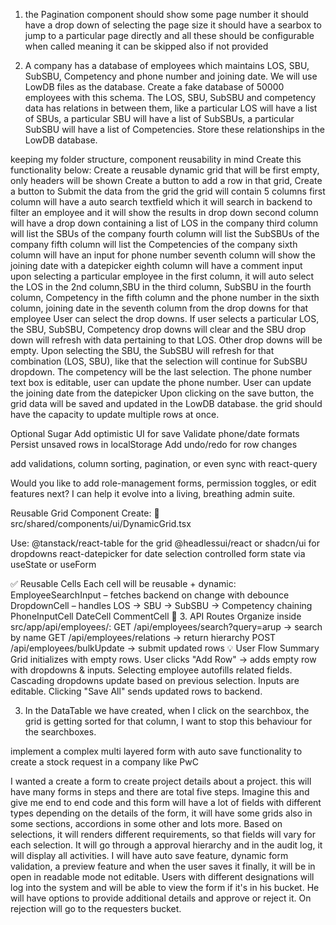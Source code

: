 1.  the Pagination component should show some page number
    it should have a drop down of selecting the page size
    it should have a searbox to jump to a particular page directly
    and all these should be configurable when called meaning it can be skipped also if not provided

2.  A company has a database of employees which maintains LOS, SBU, SubSBU, Competency and phone number and joining date. We will use LowDB files as the database.
    Create a fake database of 50000 employees with this schema.
    The LOS, SBU, SubSBU and competency data has relations in between them, like a particular LOS will have a list of SBUs, a particular SBU will have a list of SubSBUs, a particular SubSBU will have a list of Competencies. Store these relationships in the LowDB database.

keeping my folder structure, component reusability in mind
Create this functionality below:
Create a reusable dynamic grid that will be first empty, only headers will be shown
Create a button to add a row in that grid,
Create a button to Submit the data from the grid
the grid will contain 5 columns
first column will have a auto search textfield which it will search in backend to filter an employee and it will show the results in drop down
second column will have a drop down containing a list of LOS in the company
third column will list the SBUs of the company
fourth column will list the SubSBUs of the company
fifth column will list the Competencies of the company
sixth column will have an input for phone number
seventh column will show the joining date with a datepicker
eighth column will have a comment input
upon selecting a particular employee in the first column, it will auto select the LOS in the 2nd column,SBU in the third column, SubSBU in the fourth column, Competency in the fifth column and the phone number in the sixth column, joining date in the seventh column from the drop downs for that employee
User can select the drop downs. If user selects a particular LOS, the SBU, SubSBU, Competency drop downs will clear and the SBU drop down will refresh with data pertaining to that LOS. Other drop downs will be empty.
Upon selecting the SBU, the SubSBU will refresh for that combination (LOS, SBU), like that the selection will continue for SubSBU dropdown. The competency will be the last selection. The phone number text box is editable, user can update the phone number.
User can update the joining date from the datepicker
Upon clicking on the save button, the grid data will be saved and updated in the LowDB database.
the grid should have the capacity to update multiple rows at once.

Optional Sugar
Add optimistic UI for save
Validate phone/date formats
Persist unsaved rows in localStorage
Add undo/redo for row changes

add validations, column sorting, pagination, or even sync with react-query

Would you like to add role-management forms, permission toggles, or edit features next? I can help it evolve into a living, breathing admin suite.

Reusable Grid Component
Create: 📁 src/shared/components/ui/DynamicGrid.tsx

Use:
@tanstack/react-table for the grid
@headlessui/react or shadcn/ui for dropdowns
react-datepicker for date selection
controlled form state via useState or useForm

✅ Reusable Cells
Each cell will be reusable + dynamic:
EmployeeSearchInput – fetches backend on change with debounce
DropdownCell – handles LOS → SBU → SubSBU → Competency chaining
PhoneInputCell
DateCell
CommentCell
🚀 3. API Routes
Organize inside src/app/api/employees/:
GET /api/employees/search?query=arup → search by name
GET /api/employees/relations → return hierarchy
POST /api/employees/bulkUpdate → submit updated rows
💡 User Flow Summary
Grid initializes with empty rows.
User clicks "Add Row" → adds empty row with dropdowns & inputs.
Selecting employee autofills related fields.
Cascading dropdowns update based on previous selection.
Inputs are editable.
Clicking "Save All" sends updated rows to backend.

3.  In the DataTable we have created, when I click on the searchbox, the grid is getting sorted for that column, I want to stop this behaviour for the searchboxes.

implement a complex multi layered form with auto save functionality to create a stock request in a company like PwC

I wanted a create a form to create project details about a project. this will have many forms  in steps and there are total five steps. Imagine this and give me end to end code and this form will have a lot of fields with different types depending on the details of the form, it will have some grids also in some sections, accordions in some other and lots more. Based on selections, it will renders different requirements, so that fields will vary for each selection. It will go through a approval hierarchy  and in the audit log, it will display all activities. I will have auto save feature, dynamic form validation, a preview feature and when the user saves it finally, it will be in open in readable mode not editable. Users with different designations will log into the system and will be able to view the form if it's in his bucket. He will have options to provide additional details and approve or reject it. On rejection will go to the requesters bucket.